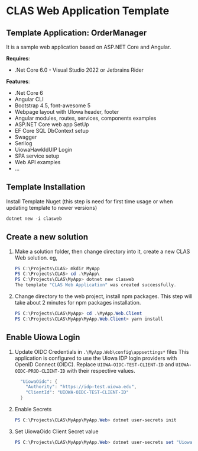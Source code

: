# CLAS Web Application Template

## Template Application: OrderManager

It is a sample web application based on ASP.NET Core and Angular.

**Requires**:
* .Net Core 6.0 - Visual Studio 2022 or Jetbrains Rider


**Features**:
* .Net Core 6
* Angular CLI
* Bootstrap 4.5, font-awesome 5
* Webpage layout with UIowa header, footer
* Angular modules, routes, services, components examples
* ASP.NET Core web app SetUp
* EF Core SQL DbContext setup
* Swagger
* Serilog
* UiowaHawkIdUIP Login
* SPA service setup
* Web API examples
* ...

## Template Installation

Install Template Nuget (this step is need for first time usage or when updating template to newer versions)

```Powershell
dotnet new -i clasweb
```

## Create a new solution

1. Make a solution folder, then change directory into it, create a new CLAS Web solution. eg,

    ```Powershell
    PS C:\Projects\CLAS> mkdir MyApp
    PS C:\Projects\CLAS> cd .\MyApp\
    PS C:\Projects\CLAS\MyApp> dotnet new clasweb
    The template "CLAS Web Application" was created successfully.
    ```

1. Change directory to the web project, install npm packages. This step will take about 2 minutes for npm packages installation.

    ```Powershell
    PS C:\Projects\CLAS\MyApp> cd .\MyApp.Web.Client
    PS C:\Projects\CLAS\MyApp\MyApp.Web.Client> yarn install
    ```

## Enable Uiowa Login

1. Update OIDC Credentials in `.\MyApp.Web\config\appsettings*` files
This application is configured to use the Uiowa IDP login providers with OpenID Connect (OIDC). 
Replace `UIOWA-OIDC-TEST-CLIENT-ID` and `UIOWA-OIDC-PROD-CLIENT-ID` with their respective values.

    ```cs
      "UiowaOidc": {
        "Authority": "https://idp-test.uiowa.edu",
        "ClientId": "UIOWA-OIDC-TEST-CLIENT-ID"
      }
    ```

1. Enable Secrets
    ```Powershell
    PS C:\Projects\CLAS\MyApp\MyApp.Web> dotnet user-secrets init
    ```

1. Set UiowaOidc Client Secret value
    ```Powershell
    PS C:\Projects\CLAS\MyApp\MyApp.Web> dotnet user-secrets set "UiowaOIDC:ClientSecret" "{{OIDC TEST SECRET}}"
    ```